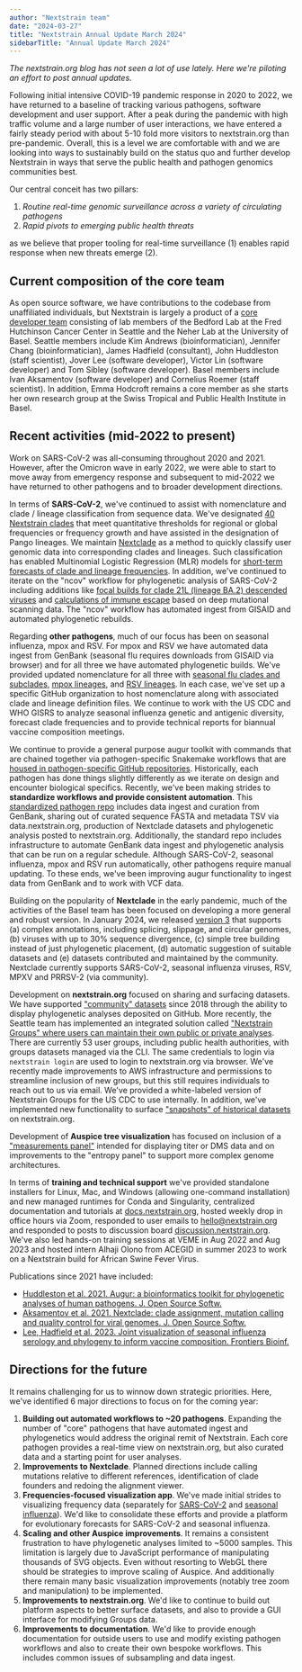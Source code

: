 ```yaml
---
author: "Nextstrain team"
date: "2024-03-27"
title: "Nextstrain Annual Update March 2024"
sidebarTitle: "Annual Update March 2024"
---
```


_The nextstrain.org blog has not seen a lot of use lately. Here we're piloting an effort to post annual updates._

Following initial intensive COVID-19 pandemic response in 2020 to 2022, we have returned to a baseline of tracking various pathogens, software development and user support. After a peak during the pandemic with high traffic volume and a large number of user interactions, we have entered a fairly steady period with about 5-10 fold more visitors to nextstrain.org than pre-pandemic. Overall, this is a level we are comfortable with and we are looking into ways to sustainably build on the status quo and further develop Nextstrain in ways that serve the public health and pathogen genomics communities best.

Our central conceit has two pillars:
1. _Routine real-time genomic surveillance across a variety of circulating pathogens_
2. _Rapid pivots to emerging public health threats_

as we believe that proper tooling for real-time surveillance (1) enables rapid response when new threats emerge (2).

## Current composition of the core team

As open source software, we have contributions to the codebase from unaffiliated individuals, but Nextstrain is largely a product of a [core developer team](https://nextstrain.org/team/) consisting of lab members of the Bedford Lab at the Fred Hutchinson Cancer Center in Seattle and the Neher Lab at the University of Basel. Seattle members include Kim Andrews (bioinformatician), Jennifer Chang (bioinformatician), James Hadfield (consultant), John Huddleston (staff scientist), Jover Lee (software developer), Victor Lin (software developer) and Tom Sibley (software developer). Basel members include Ivan Aksamentov (software developer) and Cornelius Roemer (staff scientist). In addition, Emma Hodcroft remains a core member as she starts her own research group at the Swiss Tropical and Public Health Institute in Basel.

## Recent activities (mid-2022 to present)

Work on SARS-CoV-2 was all-consuming throughout 2020 and 2021. However, after the Omicron wave in early 2022, we were able to start to move away from emergency response and subsequent to mid-2022 we have returned to other pathogens and to broader development directions.

In terms of **SARS-CoV-2**, we've continued to assist with nomenclature and clade / lineage classification from sequence data. We've designated [40 Nextstrain clades](https://github.com/nextstrain/ncov-clades-schema) that meet quantitative thresholds for regional or global frequencies or frequency growth and have assisted in the designation of Pango lineages. We maintain [Nextclade](https://clades.nextstrain.org/) as a method to quickly classify user genomic data into corresponding clades and lineages. Such classification has enabled Multinomial Logistic Regression (MLR) models for [short-term forecasts of clade and lineage frequencies](https://nextstrain.org/sars-cov-2/forecasts/). In addition, we've continued to iterate on the "ncov" workflow for phylogenetic analysis of SARS-CoV-2 including additions like [focal builds for clade 21L (lineage BA.2) descended viruses](https://nextstrain.org/ncov/gisaid/21L/global/all-time) and [calculations of immune escape](https://nextstrain.org/ncov/gisaid/21L/global/all-time?c=immune_escape) based on deep mutational scanning data. The "ncov" workflow has automated ingest from GISAID and automated phylogenetic rebuilds.

Regarding **other pathogens**, much of our focus has been on seasonal influenza, mpox and RSV. For mpox and RSV we have automated data ingest from GenBank (seasonal flu requires downloads from GISAID via browser) and for all three we have automated phylogenetic builds. We've provided updated nomenclature for all three with [seasonal flu clades and subclades](https://github.com/influenza-clade-nomenclature), [mpox lineages](https://github.com/mpxv-lineages), and [RSV lineages](https://github.com/rsv-lineages). In each case, we've set up a specific GitHub organization to host nomenclature along with associated clade and lineage definition files. We continue to work with the US CDC and WHO GISRS to analyze seasonal influenza genetic and antigenic diversity, forecast clade frequencies and to provide technical reports for biannual vaccine composition meetings.

We continue to provide a general purpose augur toolkit with commands that are chained together via pathogen-specific Snakemake workflows that are [housed in pathogen-specific GitHub repositories](https://docs.nextstrain.org/en/latest/learn/parts.html). Historically, each pathogen has done things slightly differently as we iterate on design and encounter biological specifics. Recently, we've been making strides to **standardize workflows and provide consistent automation**. This [standardized pathogen repo](https://github.com/nextstrain/pathogen-repo-guide) includes data ingest and curation from GenBank, sharing out of curated sequence FASTA and metadata TSV via data.nextstrain.org, production of Nextclade datasets and phylogenetic analysis posted to nextstrain.org. Additionally, the standard repo includes infrastructure to automate GenBank data ingest and phylogenetic analysis that can be run on a regular schedule. Although SARS-CoV-2, seasonal influenza, mpox and RSV run automatically, other pathogens require manual updating. To these ends, we've been improving augur functionality to ingest data from GenBank and to work with VCF data.

Building on the popularity of **Nextclade** in the early pandemic, much of the activities of the Basel team has been focused on developing a more general and robust version. In January 2024, we released [version 3](https://github.com/nextstrain/nextclade/releases/tag/3.0.0) that supports (a) complex annotations, including splicing, slippage, and circular genomes, (b) viruses with up to 30% sequence divergence, (c) simple tree building instead of just phylogenetic placement, (d) automatic suggestion of suitable datasets and (e) datasets contributed and maintained by the community. Nextclade currently supports SARS-CoV-2, seasonal influenza viruses, RSV, MPXV and PRRSV-2 (via community).

Development on **nextstrain.org** focused on sharing and surfacing datasets. We have supported ["community" datasets](https://docs.nextstrain.org/en/latest/guides/share/community-builds.html) since 2018 through the ability to display phylogenetic analyses deposited on GitHub. More recently, the Seattle team has implemented an integrated solution called ["Nextstrain Groups" where users can maintain their own public or private analyses](https://docs.nextstrain.org/en/latest/learn/groups/index.html). There are currently 53 user groups, including public health authorities, with groups datasets managed via the CLI. The same credentials to login via `nextstrain login` are used to login to nextstrain.org via browser. We've recently made improvements to AWS infrastructure and permissions to streamline inclusion of new groups, but this still requires individuals to reach out to us via email. We've provided a white-labeled version of Nextstrain Groups for the US CDC to use internally. In addition, we've implemented new functionality to surface ["snapshots" of historical datasets](https://docs.nextstrain.org/en/latest/guides/snapshots.html) on nextstrain.org.

Development of **Auspice tree visualization** has focused on inclusion of a ["measurements panel"](https://www.frontiersin.org/articles/10.3389/fbinf.2023.1069487/full) intended for displaying titer or DMS data and on improvements to the "entropy panel" to support more complex genome architectures.

In terms of **training and technical support** we've provided standalone installers for Linux, Mac, and Windows (allowing one-command installation) and new managed runtimes for Conda and Singularity, centralized documentation and tutorials at [docs.nextstrain.org](https://docs.nextstrain.org), hosted weekly drop in office hours via Zoom, responded to user emails to hello@nextstrain.org and responded to posts to discussion board [discussion.nextstrain.org](https://discussion.nextstrain.org). We've also led hands-on training sessions at VEME in Aug 2022 and Aug 2023 and hosted intern Alhaji Olono from ACEGID in summer 2023 to work on a Nextstrain build for African Swine Fever Virus.

Publications since 2021 have included:
- [Huddleston et al. 2021. Augur: a bioinformatics toolkit for phylogenetic analyses of human pathogens. J. Open Source Softw.](https://doi.org/10.21105/joss.02906)
- [Aksamentov et al. 2021. Nextclade: clade assignment, mutation calling and quality control for viral genomes. J. Open Source Softw.](https://doi.org/10.21105/joss.03773)
- [Lee, Hadfield et al. 2023. Joint visualization of seasonal influenza serology and phylogeny to inform vaccine composition. Frontiers Bioinf.](https://www.frontiersin.org/articles/10.3389/fbinf.2023.1069487)

## Directions for the future

It remains challenging for us to winnow down strategic priorities. Here, we've identified 6 major directions to focus on for the coming year:

1. **Building out automated workflows to ~20 pathogens**. Expanding the number of "core" pathogens that have automated ingest and phylogenetics would address the original remit of Nextstrain. Each core pathogen provides a real-time view on nextstrain.org, but also curated data and a starting point for user analyses.
2. **Improvements to Nextclade**. Planned directions include calling mutations relative to different references, identification of clade founders and redoing the alignment viewer.
3. **Frequencies-focused visualization app**. We've made initial strides to visualizing frequency data (separately for [SARS-CoV-2](https://nextstrain.org/sars-cov-2/forecasts/) and [seasonal influenza](https://flu-frequencies.vercel.app/)). We'd like to consolidate these efforts and provide a platform for evolutionary forecasts for SARS-CoV-2 and seasonal influenza.
4. **Scaling and other Auspice improvements**. It remains a consistent frustration to have phylogenetic analyses limited to ~5000 samples. This limitation is largely due to JavaScript performance of manipulating thousands of SVG objects. Even without resorting to WebGL there should be strategies to improve scaling of Auspice. And additionally there remain many basic visualization improvements (notably tree zoom and manipulation) to be implemented.
5. **Improvements to nextstrain.org**. We'd like to continue to build out platform aspects to better surface datasets, and also to provide a GUI interface for modifying Groups data.
6. **Improvements to documentation**. We'd like to provide enough documentation for outside users to use and modify existing pathogen workflows and also to create their own bespoke workflows. This includes common issues of subsampling and data ingest.
